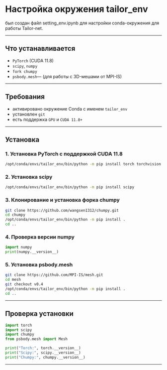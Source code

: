 # Настройка окружения tailor_env

был создан файл setting_env.ipynb для настройки conda-окружения для работы Tailor-net.

---

## Что устанавливается

- `PyTorch` (CUDA 11.8)
- `scipy`, `numpy`
- `fork chumpy`
- `psbody.mesh`— (для работы с 3D-мешами от MPI-IS)

---

## Требования

- активировано окружение Conda с именем `tailor_env`
- установлен `git`
- есть поддержка `GPU` и `CUDA 11.8+`


---

##  Установка

### 1. Установка PyTorch с поддержкой CUDA 11.8

```bash
/opt/conda/envs/tailor_env/bin/python -m pip install torch torchvision torchaudio --index-url https://download.pytorch.org/whl/cu118
```

### 2. Установка scipy

```bash
/opt/conda/envs/tailor_env/bin/python -m pip install scipy
```

### 3. Клонирование и установка форка chumpy

```bash
git clone https://github.com/wangsen1312/chumpy.git
cd chumpy
/opt/conda/envs/tailor_env/bin/python -m pip install .
cd ..
```

### 4. Проверка версии numpy

```python
import numpy
print(numpy.__version__)
```

### 5. Установка psbody.mesh

```bash
git clone https://github.com/MPI-IS/mesh.git
cd mesh
git checkout v0.4
/opt/conda/envs/tailor_env/bin/python -m pip install .
cd ..
```

---

## Проверка установки

```python
import torch
import scipy
import chumpy
from psbody.mesh import Mesh

print("Torch:", torch.__version__)
print("Scipy:", scipy.__version__)
print("Chumpy:", chumpy.__version__)
```

---

